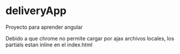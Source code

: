 deliveryApp
===========

Proyecto para aprender angular

Debido a que chrome no permite cargar por ajax archivos locales, los partials 
estan inline en el index.html
